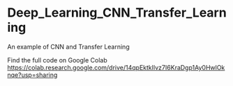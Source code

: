 # Deep_Learning_CNN_Transfer_Learning
An example of CNN and Transfer Learning

Find the full code on Google Colab https://colab.research.google.com/drive/14qpEktkIlvz7I6KraDgp1Ay0HwlOknqe?usp=sharing
